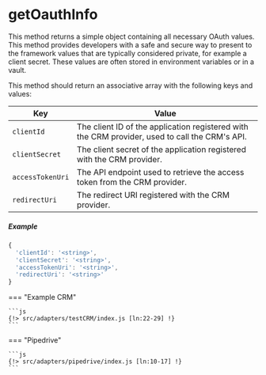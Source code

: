 # getOauthInfo

This method returns a simple object containing all necessary OAuth values. This method provides developers with a safe and secure way to present to the framework values that are typically considered private, for example a client secret. These values are often stored in environment variables or in a vault. 

This method should return an associative array with the following keys and values:

| Key              | Value                                                                                          |
|------------------|------------------------------------------------------------------------------------------------|
| `clientId`       | The client ID of the application registered with the CRM provider, used to call the CRM's API. |
| `clientSecret`   | The client secret of the application registered with the CRM provider.                         |
| `accessTokenUri` | The API endpoint used to retrieve the access token from the CRM provider.                      |
| `redirectUri`    | The redirect URI registered with the CRM provider.                                             |

##### Example

```js
{
  'clientId': '<string>',
  'clientSecret': '<string>',
  'accessTokenUri': '<string>',
  'redirectUri': '<string>'
}
```

=== "Example CRM"

    ```js
    {!> src/adapters/testCRM/index.js [ln:22-29] !}
	```
	
=== "Pipedrive"

	```js
    {!> src/adapters/pipedrive/index.js [ln:10-17] !}
	```

